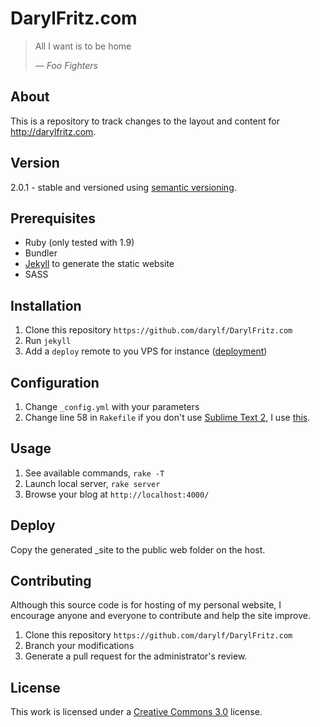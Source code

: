 DarylFritz.com
==============
> All I want is to be home
>
> &mdash; <cite>Foo Fighters</cite>


About
-----
This is a repository to track changes to the layout and content for <http://darylfritz.com>.


Version
-------
2.0.1 - stable and versioned using [semantic versioning](http://semver.org/).

Prerequisites
-------------
* Ruby (only tested with 1.9)
* Bundler
* [Jekyll](http://jekyllrb.com) to generate the static website
* SASS

Installation
------------
1. Clone this repository `https://github.com/darylf/DarylFritz.com`
2. Run `jekyll`
3. Add a `deploy` remote to you VPS for instance ([deployment](https://github.com/mojombo/jekyll/wiki/Deployment))


Configuration
-------------
1. Change `_config.yml` with your parameters
2. Change line 58 in `Rakefile` if you don't use [Sublime Text 2](http://www.sublimetext.com/), I use [this](http://www.sublimetext.com/docs/2/osx_command_line.html).


Usage
-----
1. See available commands, `rake -T`
2. Launch local server, `rake server`
3. Browse your blog at `http://localhost:4000/`


Deploy
------
Copy the generated _site to the public web folder on the host.


Contributing
------------
Although this source code is for hosting of my personal website, I encourage anyone and everyone to contribute and help the site improve.
1. Clone this repository `https://github.com/darylf/DarylFritz.com`
2. Branch your modifications
3. Generate a pull request for the administrator's review.


License
-------
This work is licensed under a [Creative Commons 3.0](http://creativecommons.org/licenses/by-nc-sa/3.0/) license.